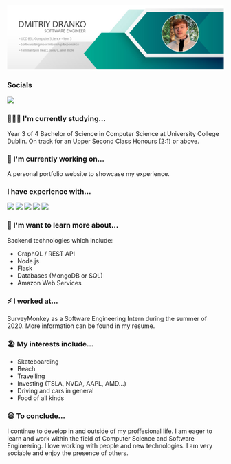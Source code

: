 ![Header](https://github.com/Dmi3D/Dmi3D/blob/master/Banner.png "Banner")

### Socials
[<img src="https://img.shields.io/badge/linkedin-%230077B5.svg?&style=for-the-badge&logo=linkedin&logoColor=white" />](https://www.linkedin.com/in/dmitriy-dranko/)

### 👨🏻‍💻 I'm currently studying... 
Year 3 of 4 Bachelor of Science in Computer Science at University College Dublin.
On track for an Upper Second Class Honours (2:1) or above.

### 🔨 I'm currently working on...
A personal portfolio website to showcase my experience.

### I have experience with...
<img src="https://img.shields.io/badge/react%20-%2320232a.svg?&style=for-the-badge&logo=react&logoColor=%2361DAFB"/>
<img src="https://img.shields.io/badge/typescript%20-%23007ACC.svg?&style=for-the-badge&logo=typescript&logoColor=white"/>
<img src="https://camo.githubusercontent.com/4249e852f14e86cf7cd636b15c041c93d2f0572b/68747470733a2f2f696d672e736869656c64732e696f2f62616467652f6a6176617363726970742d2532334637444631452e7376673f267374796c653d666f722d7468652d6261646765266c6f676f3d6a617661736372697074266c6f676f436f6c6f723d626c61636b"/>
<img src="https://img.shields.io/badge/java-%23ED8B00.svg?&style=for-the-badge&logo=java&logoColor=white"/>
<img src="https://img.shields.io/badge/c%20-%2300599C.svg?&style=for-the-badge&logo=c&logoColor=white"/>        
                                                                                                      
### 🧠 I'm want to learn more about...
Backend technologies which include:
* GraphQL / REST API
* Node.js
* Flask
* Databases (MongoDB or SQL)
* Amazon Web Services

### ⚡ I worked at...
SurveyMonkey as a Software Engineering Intern during the summer of 2020. More information can be found in my resume.

### 🏖️ My interests include...
* Skateboarding
* Beach
* Travelling 
* Investing (TSLA, NVDA, AAPL, AMD...)
* Driving and cars in general
* Food of all kinds

### 😄 To conclude...
I continue to develop in and outside of my proffesional life. I am eager to learn and work within the field of Computer Science and Software Engineering. I love working with people and new technologies. I am very sociable and enjoy the presence of others. 
